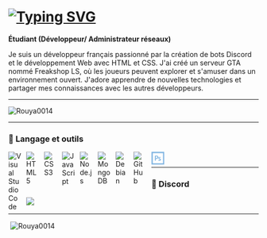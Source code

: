 # [![Typing SVG](https://readme-typing-svg.demolab.com?font=Fira+Code&pause=1000&width=435&lines=Hey+i'm+_Rouya+welcome+to+my+github)](https://git.io/typing-svg)
**Étudiant (Développeur/ Administrateur réseaux)**

Je suis un développeur français passionné par la création de bots Discord et le développement Web avec HTML et CSS. J'ai créé un serveur GTA nommé Freakshop LS, où les joueurs peuvent explorer et s'amuser dans un environnement ouvert. J'adore apprendre de nouvelles technologies et partager mes connaissances avec les autres développeurs.

---

<p align="left"> <img src="https://komarev.com/ghpvc/?username=Rouya0014&label=Profile%20views&color=0e75b6&style=flat" alt="Rouya0014" /> </p>

---
### 🧰 Langage et outils
<div>
<img align="left" alt="Visual Studio Code" width="26px" src="https://cdn.jsdelivr.net/gh/devicons/devicon/icons/vscode/vscode-original.svg" style="padding-right:10px;" />
<img align="left" alt="HTML5" width="26px" src="https://cdn.jsdelivr.net/gh/devicons/devicon/icons/html5/html5-original.svg" style="padding-right:10px;" />
<img align="left" alt="CSS3" width="26px" src="https://cdn.jsdelivr.net/gh/devicons/devicon/icons/css3/css3-original.svg" style="padding-right:10px;" />
<img align="left" alt="JavaScript" width="26px" src="https://cdn.jsdelivr.net/gh/devicons/devicon/icons/javascript/javascript-original.svg" style="padding-right:10px;" />
<img align="left" alt="Node.js" width="26px" src="https://cdn.jsdelivr.net/gh/devicons/devicon/icons/nodejs/nodejs-original.svg" style="padding-right:10px;" />
<img align="left" alt="MongoDB" width="26px" src="https://cdn.jsdelivr.net/gh/devicons/devicon/icons/mongodb/mongodb-original.svg" style="padding-right:10px;" />
<img align="left" alt="Debian" width="26px" src="https://upload.wikimedia.org/wikipedia/commons/thumb/6/66/Openlogo-debianV2.svg/1654px-Openlogo-debianV2.svg.png" style="padding-right:10px;" />
<img align="left" alt="GitHub" width="26px" src="https://user-images.githubusercontent.com/3369400/139448065-39a229ba-4b06-434b-bc67-616e2ed80c8f.png" style="padding-right:10px;" />
<img align="left" alt="GitHub" width="26px" src="https://raw.githubusercontent.com/devicons/devicon/master/icons/photoshop/photoshop-line.svg" alt="photoshop" style="padding-right:10px;"/>
  <br>
</div>

---

###  💬 Discord

<div>
  <a href="https://discord.com/users/338749657972998156" target="_blank">
    <img src="https://lanyard.cnrad.dev/api/338749657972998156"  />
  </a>
</div>

---
<p>&nbsp;<img align="center" src="https://github-readme-stats.vercel.app/api?username=Rouya0014&show_icons=true&theme=white&locale=fr" alt="Rouya0014" /></p>

